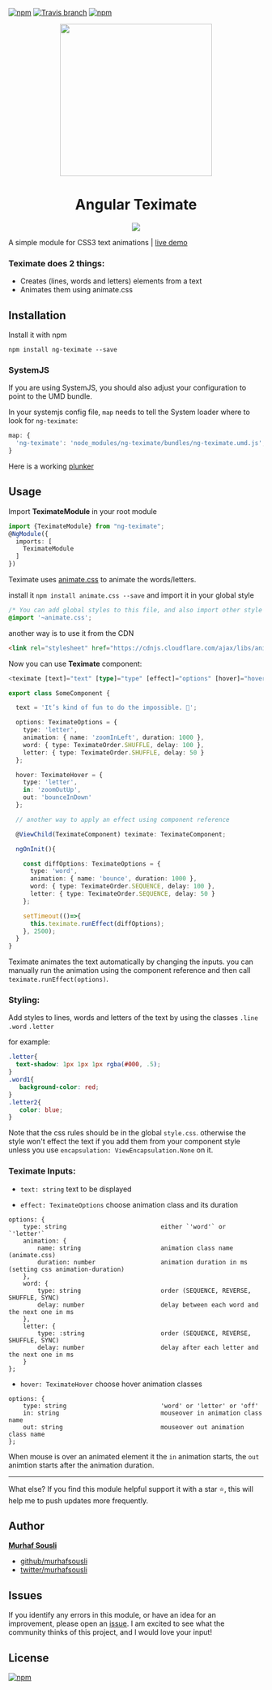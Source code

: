 [![npm](https://img.shields.io/npm/v/ng-teximate.svg?maxAge=2592000?style=plastic)](https://www.npmjs.com/package/ng-teximate) [![Travis branch](https://travis-ci.org/MurhafSousli/ng-teximate.svg?branch=master)](https://travis-ci.org/MurhafSousli/ng-teximate) [![npm](https://img.shields.io/npm/dt/ng-teximate.svg?maxAge=2592000?style=plastic)](https://www.npmjs.com/package/ng-teximate)
     
<p align="center">
  <img height="300px" width="300px" src="https://cdn.rawgit.com/MurhafSousli/ng-teximate/9acbe5dd/assets/logo.svg" style="max-width:100%;">
  </p>

<h1 align="center">Angular Teximate</h1>

<p align="center"><img src="https://cdn.rawgit.com/MurhafSousli/ng-teximate/9acbe5dd/assets/preview.gif" style="max-width:100%;"></a>
  </p>

A simple module for CSS3 text animations | [live demo](https://murhafsousli.github.io/ng-teximate/)


### Teximate does 2 things:

 - Creates (lines, words and letters) elements from a text
 - Animates them using animate.css

## Installation

Install it with npm

`npm install ng-teximate --save`

### SystemJS

If you are using SystemJS, you should also adjust your configuration to point to the UMD bundle.

In your systemjs config file, `map` needs to tell the System loader where to look for `ng-teximate`:

```js
map: {
  'ng-teximate': 'node_modules/ng-teximate/bundles/ng-teximate.umd.js',
}
```

Here is a working [plunker](https://plnkr.co/edit/DqQ9mUVcNbAc2vOgGZVy?p=preview)

## Usage

Import **TeximateModule** in your root module

```ts
import {TeximateModule} from "ng-teximate";
@NgModule({
  imports: [
    TeximateModule
  ]
})
```
Teximate uses [animate.css](https://daneden.github.io/animate.css/) to animate the words/letters.

install it `npm install animate.css --save` and import it in your global style

```css
/* You can add global styles to this file, and also import other style files */
@import '~animate.css';
```

another way is to use it from the CDN 

```html
<link rel="stylesheet" href="https://cdnjs.cloudflare.com/ajax/libs/animate.css/3.5.2/animate.min.css" />
```

Now you can use **Teximate** component:

```ts
<teximate [text]="text" [type]="type" [effect]="options" [hover]="hover"></teximate>
```

```ts
export class SomeComponent {

  text = 'It’s kind of fun to do the impossible. 👾';

  options: TeximateOptions = {
    type: 'letter',
    animation: { name: 'zoomInLeft', duration: 1000 },
    word: { type: TeximateOrder.SHUFFLE, delay: 100 },
    letter: { type: TeximateOrder.SHUFFLE, delay: 50 }
  };

  hover: TeximateHover = {
    type: 'letter',
    in: 'zoomOutUp',
    out: 'bounceInDown'
  };

  // another way to apply an effect using component reference

  @ViewChild(TeximateComponent) teximate: TeximateComponent;

  ngOnInit(){

    const diffOptions: TeximateOptions = {
      type: 'word',
      animation: { name: 'bounce', duration: 1000 },
      word: { type: TeximateOrder.SEQUENCE, delay: 100 },
      letter: { type: TeximateOrder.SEQUENCE, delay: 50 }
    };

    setTimeout(()=>{
      this.teximate.runEffect(diffOptions);
    }, 2500);
  }
}  
```

Teximate animates the text automatically by changing the inputs. you can manually run the animation using the component reference and then call `teximate.runEffect(options)`.

### Styling:

Add styles to lines, words and letters of the text by using the classes `.line` `.word` `.letter`
 
for example:

```css
.letter{
  text-shadow: 1px 1px 1px rgba(#000, .5);
}
.word1{
   background-color: red;
}
.letter2{
   color: blue;
}
```

Note that the css rules should be in the global `style.css`. otherwise the style won't effect the text if you add them from your component style unless you use `encapsulation: ViewEncapsulation.None` on it.

### Teximate Inputs:


  - `text: string`                        text to be displayed

  - `effect: TeximateOptions`             choose animation class and its duration
 
```
options: {                                
    type: string                          either `'word'` or `'letter'`
    animation: { 
        name: string                      animation class name (animate.css)
        duration: number                  animation duration in ms (setting css animation-duration)
    },
    word: { 
        type: string                      order (SEQUENCE, REVERSE, SHUFFLE, SYNC)
        delay: number                     delay between each word and the next one in ms
    },
    letter: { 
        type: :string                     order (SEQUENCE, REVERSE, SHUFFLE, SYNC)
        delay: number                     delay after each letter and the next one in ms
    }
};
```

 - `hover: TeximateHover`                 choose hover animation classes

```
options: {                                
    type: string                          'word' or 'letter' or 'off'
    in: string                            mouseover in animation class name
    out: string                           mouseover out animation class name
};
```

When mouse is over an animated element it the `in` animation starts, the `out` animtion starts after the animation duration.


 ******
 
What else? If you find this module helpful support it with a star ⭐, this will help me to push updates more frequently.

## Author

 **[Murhaf Sousli](http://murhafsousli.com)**

 - [github/murhafsousli](https://github.com/MurhafSousli)
 - [twitter/murhafsousli](https://twitter.com/MurhafSousli)

## Issues

If you identify any errors in this module, or have an idea for an improvement, please open an [issue](https://github.com/MurhafSousli/ng-teximate/issues). I am excited to see what the community thinks of this project, and I would love your input!

## License

[![npm](https://img.shields.io/npm/l/express.svg?maxAge=2592000)](/LICENSE)